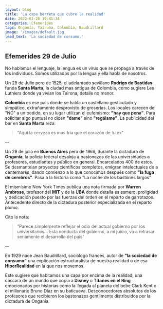 ```yaml
---
layout: blog
title: 'La capa berreta que cubre la realidad'
date: 2022-03-26 19:41:34
categories: Efemerides
tags: Onganía, Tairona, Colombia, Baudrillard
image: '/images/default.jpg'
lead_text: 'La sociedad de consumo.'
---
```


## Efemerides 29 de Julio

No hablamos el lenguaje, la lengua es un virus que se propaga a través de los individuos.  Somos utilizados por la lengua y ella habla de nosotros.

Un 29 de Julio pero de 1525, el adelantado sevillano **Rodrigo de Bastidas** funda **Santa Marta**, la ciudad mas antigua de Colombia, como sugiere Les Luthiers donde ya vivían los Tairona, detalle no menor.

**Colombia** es ese pais donde se habla un castellano gesticulado y simpático, extrañamente desprovisto de groserías. Los locales carecen del "NO" a un pedido, en su lugar utilizan el eufemismo: **"hay que pena"**.  Para solicitar algo puntual no dicen **"dame"** sino **"regálame"**.  La publicidad del bar en **Santa Marta** reza: 

>"Aqui la cerveza es mas fria que el corazón de tu ex"

--

Un 29 de julio en **Buenos Aires** pero de 1966, durante la dictadura de **Onganía**, la policía federal desaloja a bastonazos de las universidades a profesores, estudiantes y público en general.  Encarcelados 400 de estos.  Se desmantelan proyectos científicos completos, emigran intelectuales de a centernares, dando comienzo a lo que conocimos después como **"la fuga de cerebros"**.  Pasa a la historia como "La noche de los bastones largos"

El mismísimo New York Times publica una nota firmada por **Warren Ambrose**, profesor del **MIT** y de la **UBA** donde detalla es esmero, proligidad y dedicación puesto por las fuerzas del órden en el reparto de garrotazos.  Antecedente directo de la dictadura posterior especializada en el reparto plomo.

Cito la nota: 

> "Parece simplemente reflejar el odio del actual gobierno por los universitarios... Esta conducta del gobierno, a mi juicio, va a retrasar seriamente el desarrollo del país"

--

En 1929 nace Jean Baudrillard, sociólogo francés, autor de **"la sociedad de consumo"** una explicación estructuralista de nuestra realidad o de esa **HiperRealidad** en la que nos movemos.  

Este sugiere que habitamos una capa por encima de la realidad, una cáscara de un mundo que copia a **Disney** o **Titanes en el Ring** emocionados por historias como la llegada al planeta del bebe Clark Kent o el millonario Bruno Díaz en su baticueva.  Desconocedores absolutos de los profesores que recibieron los bastonazos gentilmente distribuidos por la dictadura de Onganía.
